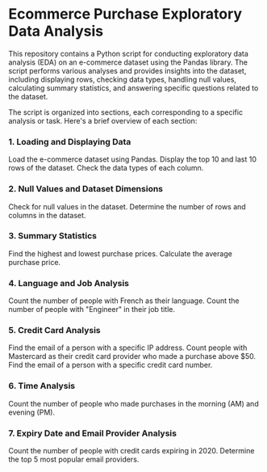 # Ecommerce Purchase Exploratory Data Analysis

This repository contains a Python script for conducting exploratory data analysis (EDA) on an e-commerce dataset using the Pandas library. The script performs various analyses and provides insights into the dataset, including displaying rows, checking data types, handling null values, calculating summary statistics, and answering specific questions related to the dataset.

The script is organized into sections, each corresponding to a specific analysis or task. Here's a brief overview of each section:

### 1. Loading and Displaying Data
Load the e-commerce dataset using Pandas.
Display the top 10 and last 10 rows of the dataset.
Check the data types of each column.
### 2. Null Values and Dataset Dimensions
Check for null values in the dataset.
Determine the number of rows and columns in the dataset.
### 3. Summary Statistics
Find the highest and lowest purchase prices.
Calculate the average purchase price.
### 4. Language and Job Analysis
Count the number of people with French as their language.
Count the number of people with "Engineer" in their job title.
### 5. Credit Card Analysis
Find the email of a person with a specific IP address.
Count people with Mastercard as their credit card provider who made a purchase above $50.
Find the email of a person with a specific credit card number.
### 6. Time Analysis
Count the number of people who made purchases in the morning (AM) and evening (PM).
### 7. Expiry Date and Email Provider Analysis
Count the number of people with credit cards expiring in 2020.
Determine the top 5 most popular email providers.


